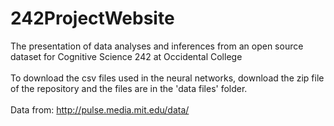 242ProjectWebsite
=================

The presentation of data analyses and inferences from an open source dataset for Cognitive Science 242 at Occidental College
<br> <br>
To download the csv files used in the neural networks, download the zip file of the repository and the files are in the 'data files' folder.
<br> <br>
Data from: http://pulse.media.mit.edu/data/
